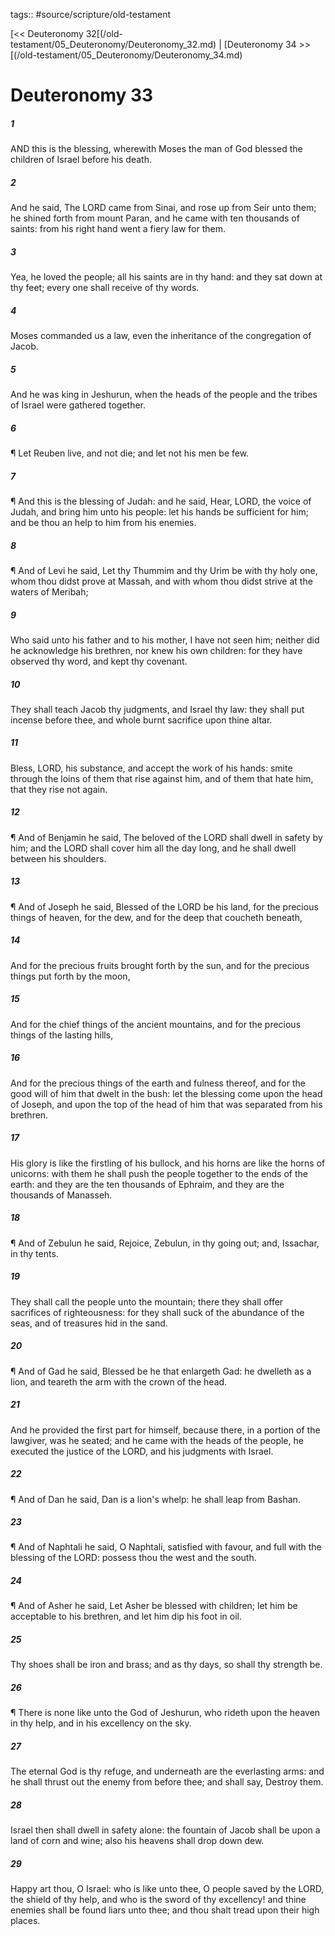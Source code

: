 tags:: #source/scripture/old-testament

[<< Deuteronomy 32[(/old-testament/05_Deuteronomy/Deuteronomy_32.md) | [Deuteronomy 34 >>[(/old-testament/05_Deuteronomy/Deuteronomy_34.md)

# Deuteronomy 33

##### 1

AND this is the blessing, wherewith Moses the man of God blessed the children of Israel before his death.

##### 2

And he said, The LORD came from Sinai, and rose up from Seir unto them; he shined forth from mount Paran, and he came with ten thousands of saints: from his right hand went a fiery law for them.

##### 3

Yea, he loved the people; all his saints are in thy hand: and they sat down at thy feet; every one shall receive of thy words.

##### 4

Moses commanded us a law, even the inheritance of the congregation of Jacob.

##### 5

And he was king in Jeshurun, when the heads of the people and the tribes of Israel were gathered together.

##### 6

¶ Let Reuben live, and not die; and let not his men be few.

##### 7

¶ And this is the blessing of Judah: and he said, Hear, LORD, the voice of Judah, and bring him unto his people: let his hands be sufficient for him; and be thou an help to him from his enemies.

##### 8

¶ And of Levi he said, Let thy Thummim and thy Urim be with thy holy one, whom thou didst prove at Massah, and with whom thou didst strive at the waters of Meribah;

##### 9

Who said unto his father and to his mother, I have not seen him; neither did he acknowledge his brethren, nor knew his own children: for they have observed thy word, and kept thy covenant.

##### 10

They shall teach Jacob thy judgments, and Israel thy law: they shall put incense before thee, and whole burnt sacrifice upon thine altar.

##### 11

Bless, LORD, his substance, and accept the work of his hands: smite through the loins of them that rise against him, and of them that hate him, that they rise not again.

##### 12

¶ And of Benjamin he said, The beloved of the LORD shall dwell in safety by him; and the LORD shall cover him all the day long, and he shall dwell between his shoulders.

##### 13

¶ And of Joseph he said, Blessed of the LORD be his land, for the precious things of heaven, for the dew, and for the deep that coucheth beneath,

##### 14

And for the precious fruits brought forth by the sun, and for the precious things put forth by the moon,

##### 15

And for the chief things of the ancient mountains, and for the precious things of the lasting hills,

##### 16

And for the precious things of the earth and fulness thereof, and for the good will of him that dwelt in the bush: let the blessing come upon the head of Joseph, and upon the top of the head of him that was separated from his brethren.

##### 17

His glory is like the firstling of his bullock, and his horns are like the horns of unicorns: with them he shall push the people together to the ends of the earth: and they are the ten thousands of Ephraim, and they are the thousands of Manasseh.

##### 18

¶ And of Zebulun he said, Rejoice, Zebulun, in thy going out; and, Issachar, in thy tents.

##### 19

They shall call the people unto the mountain; there they shall offer sacrifices of righteousness: for they shall suck of the abundance of the seas, and of treasures hid in the sand.

##### 20

¶ And of Gad he said, Blessed be he that enlargeth Gad: he dwelleth as a lion, and teareth the arm with the crown of the head.

##### 21

And he provided the first part for himself, because there, in a portion of the lawgiver, was he seated; and he came with the heads of the people, he executed the justice of the LORD, and his judgments with Israel.

##### 22

¶ And of Dan he said, Dan is a lion's whelp: he shall leap from Bashan.

##### 23

¶ And of Naphtali he said, O Naphtali, satisfied with favour, and full with the blessing of the LORD: possess thou the west and the south.

##### 24

¶ And of Asher he said, Let Asher be blessed with children; let him be acceptable to his brethren, and let him dip his foot in oil.

##### 25

Thy shoes shall be iron and brass; and as thy days, so shall thy strength be.

##### 26

¶ There is none like unto the God of Jeshurun, who rideth upon the heaven in thy help, and in his excellency on the sky.

##### 27

The eternal God is thy refuge, and underneath are the everlasting arms: and he shall thrust out the enemy from before thee; and shall say, Destroy them.

##### 28

Israel then shall dwell in safety alone: the fountain of Jacob shall be upon a land of corn and wine; also his heavens shall drop down dew.

##### 29

Happy art thou, O Israel: who is like unto thee, O people saved by the LORD, the shield of thy help, and who is the sword of thy excellency! and thine enemies shall be found liars unto thee; and thou shalt tread upon their high places.
